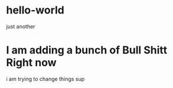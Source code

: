 # hello-world
just another
# I am adding a bunch of Bull Shitt Right now
i am trying to change things sup
